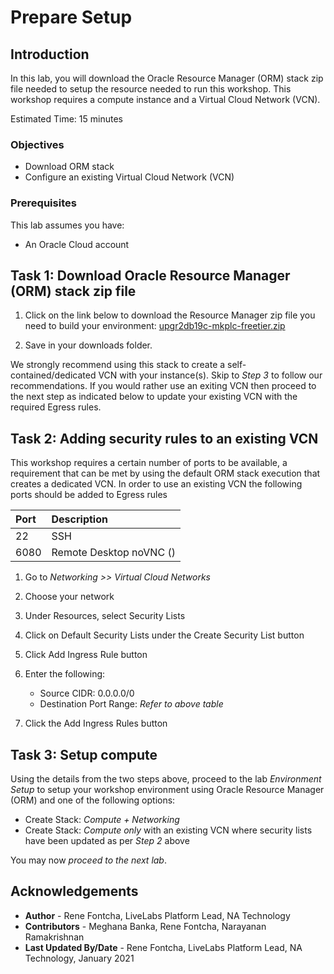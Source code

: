 # Prepare Setup

## Introduction

In this lab, you will download the Oracle Resource Manager (ORM) stack zip file needed to setup the resource needed to run this workshop. This workshop requires a compute instance and a Virtual Cloud Network (VCN).

Estimated Time: 15 minutes

### Objectives

-   Download ORM stack
-   Configure an existing Virtual Cloud Network (VCN)

### Prerequisites

This lab assumes you have:

- An Oracle Cloud account

## Task 1: Download Oracle Resource Manager (ORM) stack zip file

1.  Click on the link below to download the Resource Manager zip file you need to build your environment: [upgr2db19c-mkplc-freetier.zip](https://objectstorage.us-ashburn-1.oraclecloud.com/p/D9jupVQNW-nXcxguHMTfiIr-9227qSjVZ8xk2hDjyJgOAdH3CLy4d7yYNtkWXPR4/n/c4u02/b/hosted_workshops/o/stacks/upgr2db19c-mkplc-freetier.zip)

2.  Save in your downloads folder.

We strongly recommend using this stack to create a self-contained/dedicated VCN with your instance(s). Skip to *Step 3* to follow our recommendations. If you would rather use an exiting VCN then proceed to the next step as indicated below to update your existing VCN with the required Egress rules.

## Task 2: Adding security rules to an existing VCN

This workshop requires a certain number of ports to be available, a requirement that can be met by using the default ORM stack execution that creates a dedicated VCN. In order to use an existing VCN the following ports should be added to Egress rules

| Port           |Description                            |
| :------------- | :------------------------------------ |
| 22             | SSH                                   |
| 6080           | Remote Desktop noVNC ()               |

1.  Go to *Networking >> Virtual Cloud Networks*

2.  Choose your network

3.  Under Resources, select Security Lists

4.  Click on Default Security Lists under the Create Security List button

5.  Click Add Ingress Rule button

6.  Enter the following:
    - Source CIDR: 0.0.0.0/0
    - Destination Port Range: *Refer to above table*

7.  Click the Add Ingress Rules button

## Task 3: Setup compute

Using the details from the two steps above, proceed to the lab *Environment Setup* to setup your workshop environment using Oracle Resource Manager (ORM) and one of the following options:
  -  Create Stack:  *Compute + Networking*
  -  Create Stack:  *Compute only* with an existing VCN where security lists have been updated as per *Step 2* above

You may now *proceed to the next lab*.

## Acknowledgements

* **Author** - Rene Fontcha, LiveLabs Platform Lead, NA Technology
* **Contributors** - Meghana Banka, Rene Fontcha, Narayanan Ramakrishnan
* **Last Updated By/Date** - Rene Fontcha, LiveLabs Platform Lead, NA Technology, January 2021
